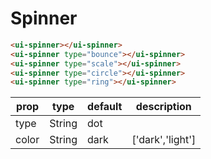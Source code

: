 # Spinner
<spinner-index></spinner-index>

```html
<ui-spinner></ui-spinner>
<ui-spinner type="bounce"></ui-spinner>
<ui-spinner type="scale"></ui-spinner>
<ui-spinner type="circle"></ui-spinner>
<ui-spinner type="ring"></ui-spinner>
```

|prop|type|default|description|
|--|--|--|--|
|type|String|dot||
|color|String|dark|['dark','light']|